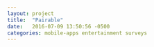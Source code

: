 ```yaml
---
layout: project
title:  "Pairable"
date:   2016-07-09 13:50:56 -0500
categories: mobile-apps entertainment surveys
---
```

